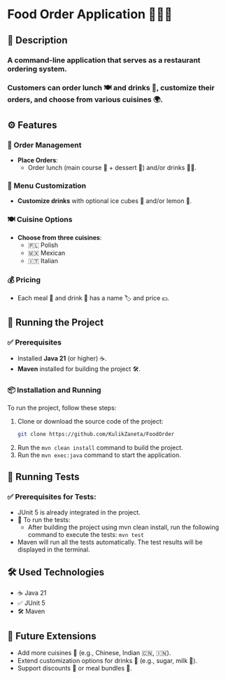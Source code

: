 # Food Order Application 🍕🥟🍲

## 📝 Description

### A command-line application that serves as a restaurant ordering system.  
### Customers can order lunch 🍽️ and drinks 🍹, customize their orders, and choose from various cuisines 🌍.

## ⚙️ Features

### 🥘 Order Management
- **Place Orders**:
  - Order lunch (main course 🍝 + dessert 🍰) and/or drinks 🍷🍹.

### 🍋 Menu Customization
- **Customize drinks** with optional ice cubes 🧊 and/or lemon 🍋.

### 🍽️ Cuisine Options
- **Choose from three cuisines**:
  - 🇵🇱 Polish
  - 🇲🇽 Mexican
  - 🇮🇹 Italian

### 💰 Pricing
- Each meal 🍴 and drink 🍷 has a name 🏷️ and price 💵.

## 🚀 Running the Project

### ✅ Prerequisites
- Installed **Java 21** (or higher) ☕.
- **Maven** installed for building the project 🛠️.

### 📦 Installation and Running
To run the project, follow these steps:

1. Clone or download the source code of the project:
   ```bash
   git clone https://github.com/KulikZaneta/FoodOrder

2. Run the `mvn clean install` command to build the project.
3. Run the `mvn exec:java` command to start the application.

## 🧪 Running Tests

### ✅ Prerequisites for Tests:
- JUnit 5 is already integrated in the project.
- 📝 To run the tests:
  - After building the project using mvn clean install, run the following command to execute the tests:
`mvn test`
- Maven will run all the tests automatically. The test results will be displayed in the terminal.

## 🛠️ Used Technologies

- ☕ Java 21
- ✅ JUnit 5
- 🛠️ Maven

## 📄 Future Extensions
- Add more cuisines 🍜 (e.g., Chinese, Indian 🇨🇳, 🇮🇳).
- Extend customization options for drinks 🍹 (e.g., sugar, milk 🥛).
- Support discounts 💸 or meal bundles 🍱.
